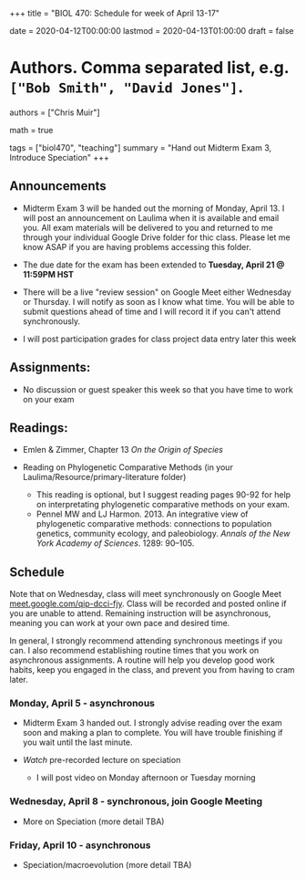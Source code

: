 +++
title = "BIOL 470: Schedule for week of April 13-17"

date = 2020-04-12T00:00:00
lastmod = 2020-04-13T01:00:00
draft = false

# Authors. Comma separated list, e.g. `["Bob Smith", "David Jones"]`.
authors = ["Chris Muir"]

math = true

tags = ["biol470", "teaching"]
summary = "Hand out Midterm Exam 3, Introduce Speciation"
+++

## Announcements

* Midterm Exam 3 will be handed out the morning of Monday, April 13. I will post an announcement on Laulima when it is available and email you. All exam materials will be delivered to you and returned to me through your individual Google Drive folder for thic class. Please let me know ASAP if you are having problems accessing this folder.

* The due date for the exam has been extended to **Tuesday, April 21 @ 11:59PM HST**

* There will be a live "review session" on Google Meet either Wednesday or Thursday. I will notify as soon as I know what time. You will be able to submit questions ahead of time and I will record it if you can't attend synchronously.

* I will post participation grades for class project data entry later this week

## Assignments:

* No discussion or guest speaker this week so that you have time to work on your exam

## Readings:

* Emlen & Zimmer, Chapter 13 *On the Origin of Species*

* Reading on Phylogenetic Comparative Methods (in your Laulima/Resource/primary-literature folder)

  - This reading is optional, but I suggest reading pages 90-92 for help on interpretating phylogenetic comparative methods on your exam.
  - Pennel MW and LJ Harmon. 2013. An integrative view of phylogenetic comparative methods: connections to population genetics, community ecology, and paleobiology. *Annals of the New York Academy of Sciences*. 1289: 90–105.
  
## Schedule

Note that on Wednesday, class will meet synchronously on Google Meet [meet.google.com/qip-dcci-fjy](https://meet.google.com/qip-dcci-fjy). Class will be recorded and posted online if you are unable to attend. Remaining instruction will be asynchronous, meaning you can work at your own pace and desired time.

In general, I strongly recommend attending synchronous meetings if you can. I also recommend establishing routine times that you work on asynchronous assignments. A routine will help you develop good work habits, keep you engaged in the class, and prevent you from having to cram later.

### Monday, April 5 - asynchronous

* Midterm Exam 3 handed out. I strongly advise reading over the exam soon and making a plan to complete. You will have trouble finishing if you wait until the last minute.

* *Watch* pre-recorded lecture on speciation

  - I will post video on Monday afternoon or Tuesday morning

### Wednesday, April 8 - synchronous, join Google Meeting

* More on Speciation (more detail TBA)

### Friday, April 10 - asynchronous

* Speciation/macroevolution (more detail TBA)

